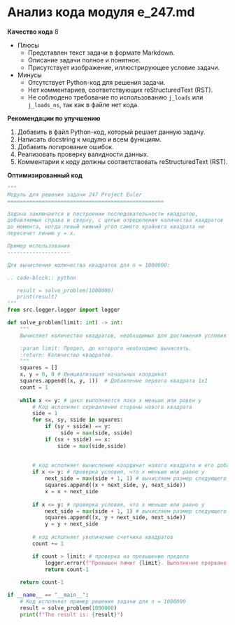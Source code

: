 # Анализ кода модуля e_247.md

**Качество кода**
8
-  Плюсы
    -  Представлен текст задачи в формате Markdown.
    -  Описание задачи полное и понятное.
    -  Присутствует изображение, иллюстрирующее условие задачи.
-  Минусы
    -  Отсутствует Python-код для решения задачи.
    -  Нет комментариев, соответствующих reStructuredText (RST).
    -  Не соблюдено требование по использованию `j_loads` или `j_loads_ns`, так как в файле нет кода.

**Рекомендации по улучшению**
1.  Добавить в файл Python-код, который решает данную задачу.
2.  Написать docstring к модулю и всем функциям.
3.  Добавить логирование ошибок.
4.  Реализовать проверку валидности данных.
5.  Комментарии к коду должны соответствовать reStructuredText (RST).

**Оптимизированный код**

```python
"""
Модуль для решения задачи 247 Project Euler
==================================================

Задача заключается в построении последовательности квадратов,
добавляемых справа и сверху, с целью определения количества квадратов
до момента, когда левый нижний угол самого крайнего квадрата не
пересечет линию y = x.

Пример использования
--------------------

Для вычисления количества квадратов для n = 1000000:

.. code-block:: python

   result = solve_problem(1000000)
   print(result)
"""
from src.logger.logger import logger

def solve_problem(limit: int) -> int:
    """
    Вычисляет количество квадратов, необходимых для достижения условия пересечения линии y = x.

    :param limit: Предел, до которого необходимо вычислять.
    :return: Количество квадратов.
    """
    squares = []
    x, y = 0, 0 # Инициализация начальных координат
    squares.append((x, y, 1))  # Добавление первого квадрата 1x1
    count = 1
    
    while x <= y: # цикл выполняется пока x меньше или равен y
        # Код исполняет определение стороны нового квадрата
        side = 1
        for sx, sy, sside in squares:
            if (sy + sside) == y:
                 side = max(side, sside)
            if (sx + sside) == x:
                side = max(side,sside)
        
        
        # код исполняет вычисление координат нового квадрата и его добавление в массив
        if x <= y: # проверка условия, что x меньше или равно y
            next_side = max(side + 1, 1) # вычисляем размер следующего квадрата
            squares.append((x + next_side, y, next_side))
            x = x + next_side
        
        if x <= y: # проверка условия, что x меньше или равно y
            next_side = max(side + 1, 1) # вычисляем размер следующего квадрата
            squares.append((x, y + next_side, next_side))
            y = y + next_side
        
        # код исполняет увеличение счетчика квадратов
        count += 1

        if count > limit: # проверка на превышение предела
            logger.error(f"Превышен лимит {limit}. Выполнение прервано.")
            return count-1
    
    return count-1

if __name__ == "__main__":
    # Код исполняет пример решения задачи для n = 1000000
    result = solve_problem(1000000)
    print(f"The result is: {result}")
    
```